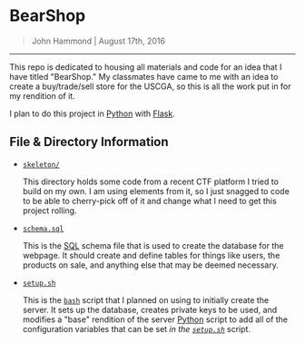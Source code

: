 __BearShop__
=============

> John Hammond | August 17th, 2016

------------------------------

This repo is dedicated to housing all materials and code for an idea that I have titled "BearShop." My classmates have came to me with an idea to create a buy/trade/sell store for the USCGA, so this is all the work put in for my rendition of it.

I plan to do this project in [Python] with [Flask].

File & Directory Information
----------------

* [`skeleton/`](skeleton/)
    
    This directory holds some code from a recent CTF platform I tried to build on my own. I am using elements from it, so I just snagged to code to be able to cherry-pick off of it and change what I need to get this project rolling.

* [`schema.sql`](schema.sql)    
    
    This is the [SQL] schema file that is used to create the database for the webpage. It should create and define tables for things like users, the products on sale, and anything else that may be deemed necessary.

* [`setup.sh`](setup.sh)    
    
    This is the [`bash`][bash] script that I planned on using to initially create the server. It sets up the database, creates private keys to be used, and modifies a "base" rendition of the server [Python] script to add all of the configuration variables that can be set _in the [`setup.sh`](setup,sh)_ script.




[Python]: https://www.python.org/
[Flask]: http://flask.pocoo.org/
[SQL]: https://en.wikipedia.org/wiki/SQL
[bash]: https://en.wikipedia.org/wiki/Bash_(Unix_shell)